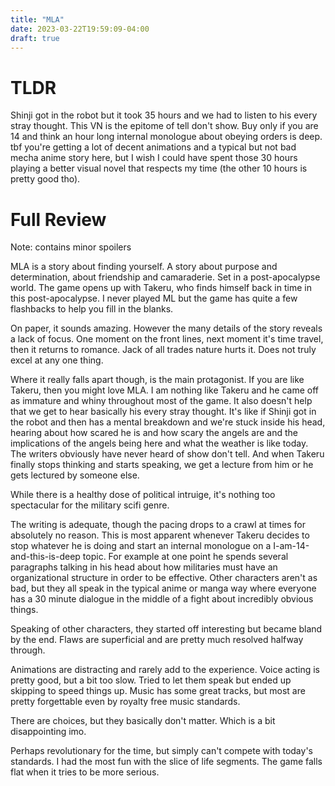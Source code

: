 ```yaml
---
title: "MLA"
date: 2023-03-22T19:59:09-04:00
draft: true
---
```


# TLDR
Shinji got in the robot but it took 35 hours and we had to listen to his every stray thought. This VN is the epitome of tell don't show. Buy only if you are 14 and think an hour long internal monologue about obeying orders is deep. tbf you're getting a lot of decent animations and a typical but not bad mecha anime story here, but I wish I could have spent those 30 hours playing a better visual novel that respects my time (the other 10 hours is pretty good tho).

# Full Review
Note: contains minor spoilers

MLA is a story about finding yourself. A story about purpose and determination, about friendship and camaraderie. Set in a post-apocalypse world. The game opens up with Takeru, who finds himself back in time in this post-apocalypse. I never played ML but the game has quite a few flashbacks to help you fill in the blanks. 

On paper, it sounds amazing. However the many details of the story reveals a lack of focus. One moment on the front lines, next moment it's time travel, then it returns to romance. Jack of all trades nature hurts it. Does not truly excel at any one thing. 

Where it really falls apart though, is the main protagonist. If you are like Takeru, then you might love MLA. I am nothing like Takeru and he came off as immature and whiny throughout most of the game. It also doesn't help that we get to hear basically his every stray thought. It's like if Shinji got in the robot and then has a mental breakdown and we're stuck inside his head, hearing about how scared he is and how scary the angels are and the implications of the angels being here and what the weather is like today. The writers obviously have never heard of show don't tell. And when Takeru finally stops thinking and starts speaking, we get a lecture from him or he gets lectured by someone else.

While there is a healthy dose of political intruige, it's nothing too spectacular for the military scifi genre.

The writing is adequate, though the pacing drops to a crawl at times for absolutely no reason. This is most apparent whenever Takeru decides to stop whatever he is doing and start an internal monologue on a I-am-14-and-this-is-deep topic. For example at one point he spends several paragraphs talking in his head about how militaries must have an organizational structure in order to be effective. Other characters aren't as bad, but they all speak in the typical anime or manga way where everyone has a 30 minute dialogue in the middle of a fight about incredibly obvious things.

Speaking of other characters, they started off interesting but became bland by the end. Flaws are superficial and are pretty much resolved halfway through.

Animations are distracting and rarely add to the experience. Voice acting is pretty good, but a bit too slow. Tried to let them speak but ended up skipping to speed things up. Music has some great tracks, but most are pretty forgettable even by royalty free music standards.

There are choices, but they basically don't matter. Which is a bit disappointing imo.

Perhaps revolutionary for the time, but simply can't compete with today's standards. I had the most fun with the slice of life segments. The game falls flat when it tries to be more serious.